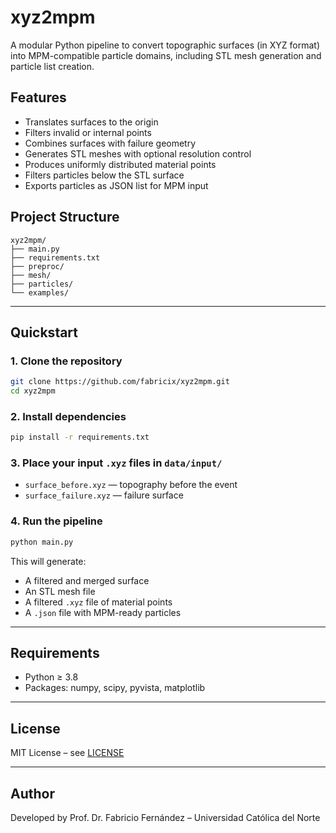 # xyz2mpm

A modular Python pipeline to convert topographic surfaces (in XYZ format) into MPM-compatible particle domains, including STL mesh generation and particle list creation.

## Features

- Translates surfaces to the origin
- Filters invalid or internal points
- Combines surfaces with failure geometry
- Generates STL meshes with optional resolution control
- Produces uniformly distributed material points
- Filters particles below the STL surface
- Exports particles as JSON list for MPM input

## Project Structure

```
xyz2mpm/
├── main.py
├── requirements.txt
├── preproc/
├── mesh/
├── particles/
└── examples/
```
---

## Quickstart

### 1. Clone the repository

```bash
git clone https://github.com/fabricix/xyz2mpm.git
cd xyz2mpm
```
### 2. Install dependencies

```bash
pip install -r requirements.txt
```

### 3. Place your input `.xyz` files in `data/input/`

- `surface_before.xyz` — topography before the event  
- `surface_failure.xyz` — failure surface

### 4. Run the pipeline

```bash
python main.py
```

This will generate:
- A filtered and merged surface
- An STL mesh file
- A filtered `.xyz` file of material points
- A `.json` file with MPM-ready particles

---

## Requirements

- Python ≥ 3.8
- Packages: numpy, scipy, pyvista, matplotlib

---

## License

MIT License – see [LICENSE](LICENSE)

---

## Author

Developed by Prof. Dr. Fabricio Fernández – Universidad Católica del Norte